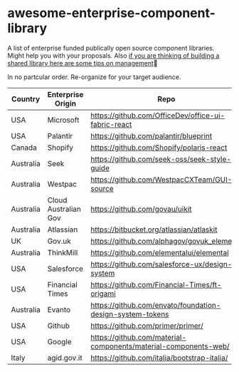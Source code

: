 # awesome-enterprise-component-library
A list of enterprise funded publically open source component libraries. Might help you with your proposals. Also [if you are thinking of building a shared library here are some tips on management](https://medium.com/@basarat/successful-patterns-for-shared-libraries-65b75276ee08)🌹️

In no partcular order. Re-organize for your target audience.

| Country | Enterprise Origin | Repo | TypeScript | Frameworks |
| ------- | ----------------- | ---- | ---------- | ---------- |
| USA | Microsoft | https://github.com/OfficeDev/office-ui-fabric-react | ✅ | React |
| USA | Palantir | https://github.com/palantir/blueprint | ✅ | React |
| Canada | Shopify | https://github.com/Shopify/polaris-react |  ✅ | React |
| Australia | Seek | https://github.com/seek-oss/seek-style-guide |    | React |
| Australia | Westpac | https://github.com/WestpacCXTeam/GUI-source
| Australia | Cloud Australian Gov |  https://github.com/govau/uikit
| Australia | Atlassian | https://bitbucket.org/atlassian/atlaskit
| UK | Gov.uk | https://github.com/alphagov/govuk_elements
| Australia | ThinkMill | https://github.com/elementalui/elemental 
| USA | Salesforce | https://github.com/salesforce-ux/design-system
| USA | Financial Times | https://github.com/Financial-Times/ft-origami
| Australia | Evanto | https://github.com/envato/foundation-design-system-tokens
| USA | Github | https://github.com/primer/primer/
| USA | Google | https://github.com/material-components/material-components-web/
| Italy | agid.gov.it | https://github.com/italia/bootstrap-italia/
